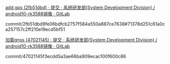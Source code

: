 [add gps (2fb51dbd) · 提交 · 系统研发部(System Development Division) / android10-rk3588镜像 · GitLab](http://gitlab.ntimespace.com/sdd/android10-rk3588/-/commit/2fb51dbd9fe06bdfcb2757f584a550a887ce7638#71378d251c61a0ca257157c2ff210e19ecd5bf51)

commit/2fb51dbd9fe06bdfcb2757f584a550a887ce7638#71378d251c61a0ca257157c2ff210e19ecd5bf51

[加载gnss (47021145) · 提交 · 系统研发部(System Development Division) / android10-rk3588镜像 · GitLab](http://gitlab.ntimespace.com/sdd/android10-rk3588/-/commit/47021145f3ecdd5a3ae66ba909ecac100f600c86)

commit/47021145f3ecdd5a3ae66ba909ecac100f600c86

